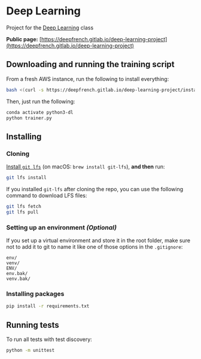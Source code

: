 # Deep Learning
Project for the [Deep Learning](https://www.cc.gatech.edu/classes/AY2019/cs7643_spring/#project) class

**Public page:** [https://deepfrench.gitlab.io/deep-learning-project](https://deepfrench.gitlab.io/deep-learning-project)

## Downloading and running the training script

From a fresh AWS instance, run the following to install everything:

```bash
bash <(curl -s https://deepfrench.gitlab.io/deep-learning-project/install.sh)
```

Then, just run the following:

```bash
conda activate python3-dl
python trainer.py
```

## Installing

### Cloning

[Install `git lfs`](https://git-lfs.github.com) (on macOS: `brew install git-lfs`), **and then** run:

```bash
git lfs install
```

If you installed `git-lfs` after cloning the repo, you can use the following command to download LFS files:

```bash
git lfs fetch
git lfs pull
```

### Setting up an environment *(Optional)*

If you set up a virtual environment and store it in the root folder, make sure 
not to add it to git to name it like one of those options in the `.gitignore`:

```
env/
venv/
ENV/
env.bak/
venv.bak/
```

### Installing packages

```bash
pip install -r requirements.txt
```

## Running tests

To run all tests with test discovery:

```bash
python -m unittest
```